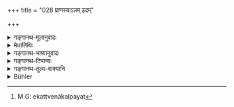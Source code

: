 +++
title = "028 प्राणस्याऽन्नम् इदम्"

+++

<details><summary>गङ्गानथ-मूलानुवादः</summary>

Prajāpati created all this as food for the vital spirit; and all that is movable or immovable is the food of the vital spirit (28).
</details>

<details><summary>मेधातिथिः</summary>

**प्राणः** कौष्ठ्यो वायुः जीवबीजभूतः । पञ्चवृत्तस्योदानादिकस्य शरीरस्थित्यर्थम् इदं **सर्वं** जगत् **प्रजापतिर्** अन्नत्वेनाकल्पयत्[^९२] । **इदम्** इति सामान्यतो निर्दिश्य विशेषणं निर्दिशति **स्थावरं जङ्गमम्** इति । अतो हेतोः **सर्वं प्राणस्य भोजनम्** । तिर्यक्प्रक्षिमनुष्यसरीसृपावस्थहेतुमद्भेदनिर्देशात् द्वितीयं **सर्व**ग्रहणम् अपुनरुक्तम् । यतः प्रजापतिना सर्वम् आपदि प्राणस्य कल्पितम् । अतः सर्वम् एतस्य भोजनम् । तथा च प्राणसंवदोपनिषदि श्रूयते "स होवाच किं मे ऽन्नं भविष्यतीति । यद् इदं किंचित् आश्वभ्य आ कीटपतङ्गभ्यः" (छु ५.२.१) इति ॥ ५.२८ ॥


[^९२]:
     M G: ekattvenākalpayat
</details>

<details><summary>गङ्गानथ-भाष्यानुवादः</summary>

‘*Vital spirit*,’—‘the breath within the body, the very seed of life. For the sustenance of this breath, as functioning in the fivefold form of ‘*Udāna*’ and the rest,—and for its maintenance in the body,—‘*Prajāpati created all this*’—world—as food.

Having indicated the world in a general way, by means of the pronoun ‘*this*’, the author proceeds to specify it in details—‘*all that is movable or immovable*’. All this, on account of what is said in the first half, is the ‘*food of the vital- spirit*’. The second ‘all’ is not redundant, since it is added with a view to indicate the various kinds of beings,—beasts, birds, men, reptiles, etc.

Since Prajāpati has ordained all this to be ‘food’ in times of distress, all of it is the food of the vital spirit. This is also what we read in the dialogue of the Vital Breath contained in the Upaniṣads—‘He asked—what shall be my food?—Whatever exists, down to the dogs and down to the insects and worms’—(28).
</details>

<details><summary>गङ्गानथ-टिप्पन्यः</summary>

This verse is quoted in *Vīramitrodaya* (Āhnika, p. 527), as reiterative
of what has gone before;—and in *Smṛtitattva* (p. 449).
</details>

<details><summary>गङ्गानथ-तुल्य-वाक्यानि</summary>

*Mahābhārata* (12.10.6).—(Same as Manu, reading *iti vai kavayo viduḥ*’
for ‘*Prajāpatirakalpayat*.’)
</details>

<details><summary>Bühler</summary>

028	The Lord of creatures (Pragapati) created this whole (world to be) the sustenance of the vital spirit; both the immovable and the movable (creation is) the food of the vital spirit.
</details>
